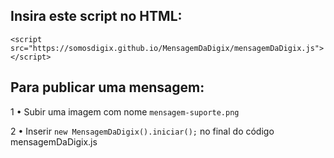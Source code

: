 ## Insira este script no HTML:

`<script src="https://somosdigix.github.io/MensagemDaDigix/mensagemDaDigix.js"></script>`

## Para publicar uma mensagem:
1 • Subir uma imagem com nome `mensagem-suporte.png`

2 • Inserir `new MensagemDaDigix().iniciar();` no final do código mensagemDaDigix.js
